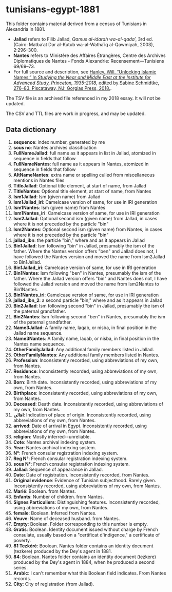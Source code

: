 # tunisians-egypt-1881

This folder contains material derived from a census of Tunisians in Alexandria in 1881.
- **Jallad** refers to Filib Jallad, _Qamus al-idarah wa-al-qadaʾ_, 3rd ed. (Cairo: Matbaʿat Dar al-Kutub wa-al-Wathaʾiq al-Qawmiyah, 2003), 2:296–300.
- **Nantes** refers to Ministère des Affaires Étrangères, Centre des Archives Diplomatiques de Nantes - Fonds Alexandrie: Recensement—Tunisiens 69/69–73.
- For full source and description, see [Hanley, Will. “Unlocking Islamic Names.” In _Studying the Near and Middle East at the Institute for Advanced Study, Princeton, 1935-2018_, edited by Sabine Schmidtke, 276–83. Piscataway, NJ: Gorgias Press, 2018.](https://zenodo.org/record/1345178).

The TSV file is an archived file referenced in my 2018 essay. It will not be updated.

The CSV and TTL files are work in progress, and may be updated.

## Data dictionary
1. **sequence**: index number, generated by me
1. **sous no**: Nantes archives classification
1. **FullNameJallad**: full name as it appears in list in Jallad, atomized in sequence in fields that follow
1. **FullNameNantes**: full name as it appears in Nantes, atomized in sequence in fields that follow
1. **AltNameNantes**: extra name or spelling culled from miscellaneous mentions in Nantes files
1. **TitleJallad**: Optional title element, at start of name, from Jallad
1. **TitleNantes**: Optional title element, at start of name, from Nantes
1. **Ism1Jallad**: Ism (given name) from Jallad
1. **Ism1Jallad_iri**: Camelcase version of same, for use in IRI generation
1. **Ism1Nantes**: Ism (given name) from Nantes
1. **Ism1Nantes_iri**: Camelcase version of same, for use in IRI generation
1. **Ism2Jallad**: Optional second ism (given name) from Jallad, in cases where it is not preceded by the particle "bin"
1. **Ism2Nantes**: Optional second ism (given name) from Nantes, in cases where it is not preceded by the particle "bin"
1. **jallad_ibn**: the particle "bin," where and as it appears in Jallad
1. **Bin1Jallad**: Ism following "bin" in Jallad, presumably the ism of the father. Where the Nantes version offers "ben" and Jallad does not, I have followed the Nantes version and moved the name from Ism2Jallad to Bin1Jallad.
1. **Bin1Jallad_iri**: Camelcase version of same, for use in IRI generation
1. **Bin1Nantes**: Ism following "ben" in Nantes, presumably the ism of the father. Where the Jallad version offers "bin" and Nantes does not, I have followed the Jallad version and moved the name from Ism2Nantes to Bin1Nantes.
1. **Bin1Nantes_iri**: Camelcase version of same, for use in IRI generation
1. **jallad_ibn_2**: a second particle "bin," where and as it appears in Jallad
1. **Bin2Jallad**: Ism following second "bin" in Jallad, presumably the ism of the paternal grandfather.
1. **Bin2Nantes**: Ism following second "ben" in Nantes, presumably the ism of the paternal grandfather.
1. **Name3Jallad**: A family name, laqab, or nisba, in final position in the Jallad name sequence.
1. **Name3Nantes**: A family name, laqab, or nisba, in final position in the Nantes name sequence.
1. **OtherFamilyJallad**: Any additional family members listed in Jallad.
1. **OtherFamilyNantes**: Any additional family members listed in Nantes.
1. **Profession**: Inconsistently recorded, using abbreviations of my own, from Nantes.
1. **Residence**: Inconsistently recorded, using abbreviations of my own, from Nantes.
1. **Born**: Birth date. Inconsistently recorded, using abbreviations of my own, from Nantes.
1. **Birthplace**: Inconsistently recorded, using abbreviations of my own, from Nantes.
1. **Deceased**: Death date. Inconsistently recorded, using abbreviations of my own, from Nantes.
1. **اهالي**: Indication of place of origin. Inconsistently recorded, using abbreviations of my own, from Nantes.
1. **arrived**: Date of arrival in Egypt. Inconsistently recorded, using abbreviations of my own, from Nantes.
1. **religion**: Mostly inferred--unreliable.
1. **Cote**: Nantes archival indexing system.
1. **Year**: Nantes archival indexing system.
1. **N°**: French consular registration indexing system.
1. **Reg N°**: French consular registration indexing system.
1. **sous N°**: French consular registration indexing system.
1. **Jallad**: Sequence of appearance in Jallad.
1. **Date**: Date of registration. Inconsistently recorded, from Nantes.
1. **Original evidence**: Evidence of Tunisian subjecthood. Rarely given. Inconsistently recorded, using abbreviations of my own, from Nantes.
1. **Marié**: Boolean. from Nantes.
1. **Enfants**: Number of children. from Nantes.
1. **Signes Particuliers**: Distinguishing features. Inconsistently recorded, using abbreviations of my own, from Nantes.
1. **female**: Boolean. Inferred from Nantes.
1. **Veuve**: Name of deceased husband. from Nantes.
1. **Empty**: Boolean. Folder corresponding to this number is empty.
1. **Gratis**: Boolean. Identity document issued without charge by French consulate, usually based on a "certificat d'indigence," a certificate of poverty.
1. **81 Tezkéré**: Boolean. Nantes folder contains an identity document (tezkere) produced by the Dey's agent in 1881.
1. **84**: Boolean. Nantes folder contains an identity document (tezkere) produced by the Dey's agent in 1884, when he produced a second series.
1. **Arabic**: I can't remember what this Boolean field indicates. From Nantes records.
1. **City**: City of registration (from Jallad).
